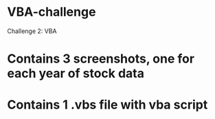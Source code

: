 # VBA-challenge
Challenge 2:  VBA

# Contains 3 screenshots, one for each year of stock data
# Contains 1 .vbs file with vba script
